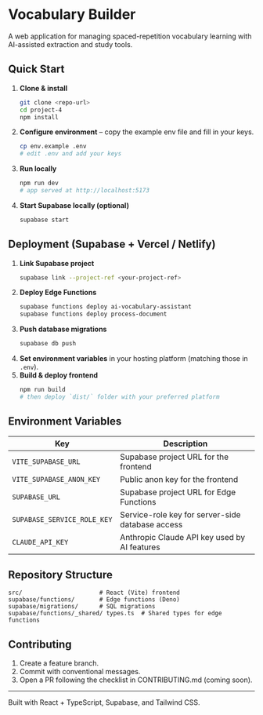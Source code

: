 # Vocabulary Builder

A web application for managing spaced-repetition vocabulary learning with AI-assisted extraction and study tools.

## Quick Start

1. **Clone & install**
   ```bash
   git clone <repo-url>
   cd project-4
   npm install
   ```
2. **Configure environment** – copy the example env file and fill in your keys.
   ```bash
   cp env.example .env
   # edit .env and add your keys
   ```
3. **Run locally**
   ```bash
   npm run dev
   # app served at http://localhost:5173
   ```
4. **Start Supabase locally (optional)**
   ```bash
   supabase start
   ```

## Deployment (Supabase + Vercel / Netlify)

1. **Link Supabase project**
   ```bash
   supabase link --project-ref <your-project-ref>
   ```
2. **Deploy Edge Functions**
   ```bash
   supabase functions deploy ai-vocabulary-assistant
   supabase functions deploy process-document
   ```
3. **Push database migrations**
   ```bash
   supabase db push
   ```
4. **Set environment variables** in your hosting platform (matching those in `.env`).
5. **Build & deploy frontend**
   ```bash
   npm run build
   # then deploy `dist/` folder with your preferred platform
   ```

## Environment Variables

| Key | Description |
| --- | ----------- |
| `VITE_SUPABASE_URL` | Supabase project URL for the frontend |
| `VITE_SUPABASE_ANON_KEY` | Public anon key for the frontend |
| `SUPABASE_URL` | Supabase project URL for Edge Functions |
| `SUPABASE_SERVICE_ROLE_KEY` | Service-role key for server-side database access |
| `CLAUDE_API_KEY` | Anthropic Claude API key used by AI features |

## Repository Structure

```
src/                      # React (Vite) frontend
supabase/functions/       # Edge functions (Deno)
supabase/migrations/      # SQL migrations
supabase/functions/_shared/ types.ts  # Shared types for edge functions
```

## Contributing

1. Create a feature branch.
2. Commit with conventional messages.
3. Open a PR following the checklist in CONTRIBUTING.md (coming soon).

---
Built with React + TypeScript, Supabase, and Tailwind CSS. 
